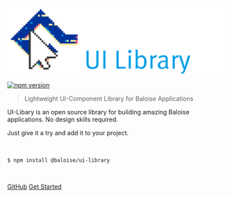 ![Baloise UI Library Logo](docs/assets/logo-dark.png ':size=400')

[![npm version](https://badge.fury.io/js/%40baloise%2Fui-library.svg)](https://badge.fury.io/js/%40baloise%2Fui-library)

> Lightweight UI-Component Library for Baloise Applications

UI-Libary is an open source library for building amazing Baloise applications. No design skills required.

Just give it a try and add it to your project.

<br>

<code class="cover-code">$ npm install @baloise/ui-library</code>

<br>

[GitHub](https://github.com/baloise/ui-library)
[Get Started](home.md)
